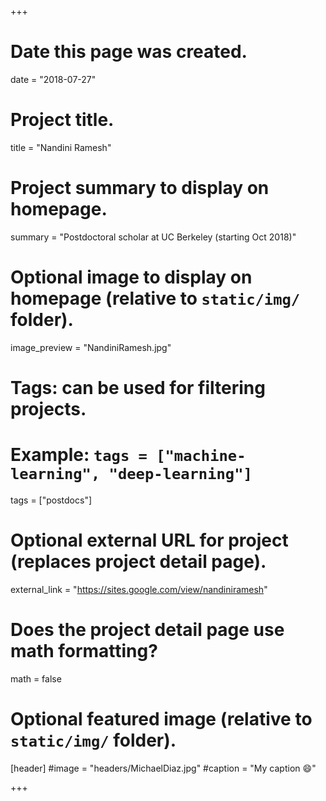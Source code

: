 +++
# Date this page was created.
date = "2018-07-27"

# Project title.
title = "Nandini Ramesh"

# Project summary to display on homepage.
summary = "Postdoctoral scholar at UC Berkeley (starting Oct 2018)"

# Optional image to display on homepage (relative to `static/img/` folder).
image_preview = "NandiniRamesh.jpg"

# Tags: can be used for filtering projects.
# Example: `tags = ["machine-learning", "deep-learning"]`
tags = ["postdocs"]

# Optional external URL for project (replaces project detail page).
external_link = "https://sites.google.com/view/nandiniramesh"

# Does the project detail page use math formatting?
math = false

# Optional featured image (relative to `static/img/` folder).
[header]
#image = "headers/MichaelDiaz.jpg"
#caption = "My caption :smile:"

+++


